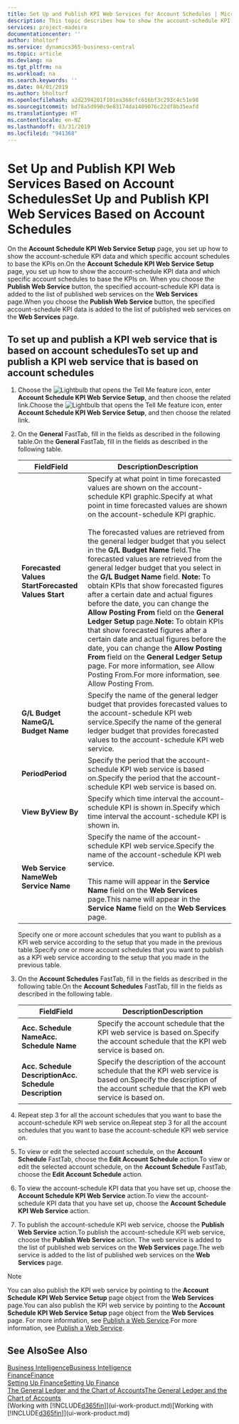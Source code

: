 ```yaml
---
title: Set Up and Publish KPI Web Services for Account Schedules | Microsoft Docs
description: This topic describes how to show the account-schedule KPI data based on specific account schedules.
services: project-madeira
documentationcenter: ''
author: bholtorf
ms.service: dynamics365-business-central
ms.topic: article
ms.devlang: na
ms.tgt_pltfrm: na
ms.workload: na
ms.search.keywords: ''
ms.date: 04/01/2019
ms.author: bholtorf
ms.openlocfilehash: a2d2394201f101ea368cfc616bf3c293c4c51e98
ms.sourcegitcommit: bd78a5d990c9e83174da1409076c22df8b35eafd
ms.translationtype: HT
ms.contentlocale: en-NZ
ms.lasthandoff: 03/31/2019
ms.locfileid: "941368"
---
```

# <a name="set-up-and-publish-kpi-web-services-based-on-account-schedules"></a><span data-ttu-id="d3efb-103">Set Up and Publish KPI Web Services Based on Account Schedules</span><span class="sxs-lookup"><span data-stu-id="d3efb-103">Set Up and Publish KPI Web Services Based on Account Schedules</span></span>
<span data-ttu-id="d3efb-104">On the **Account Schedule KPI Web Service Setup** page, you set up how to show the account-schedule KPI data and which specific account schedules to base the KPIs on.</span><span class="sxs-lookup"><span data-stu-id="d3efb-104">On the **Account Schedule KPI Web Service Setup** page, you set up how to show the account-schedule KPI data and which specific account schedules to base the KPIs on.</span></span> <span data-ttu-id="d3efb-105">When you choose the **Publish Web Service** button, the specified account-schedule KPI data is added to the list of published web services on the **Web Services** page.</span><span class="sxs-lookup"><span data-stu-id="d3efb-105">When you choose the **Publish Web Service** button, the specified account-schedule KPI data is added to the list of published web services on the **Web Services** page.</span></span>  

## <a name="to-set-up-and-publish-a-kpi-web-service-that-is-based-on-account-schedules"></a><span data-ttu-id="d3efb-106">To set up and publish a KPI web service that is based on account schedules</span><span class="sxs-lookup"><span data-stu-id="d3efb-106">To set up and publish a KPI web service that is based on account schedules</span></span>  
1.  <span data-ttu-id="d3efb-107">Choose the ![Lightbulb that opens the Tell Me feature](media/ui-search/search_small.png "Tell me what you want to do") icon, enter **Account Schedule KPI Web Service Setup**, and then choose the related link.</span><span class="sxs-lookup"><span data-stu-id="d3efb-107">Choose the ![Lightbulb that opens the Tell Me feature](media/ui-search/search_small.png "Tell me what you want to do") icon, enter **Account Schedule KPI Web Service Setup**, and then choose the related link.</span></span>  
2.  <span data-ttu-id="d3efb-108">On the **General** FastTab, fill in the fields as described in the following table.</span><span class="sxs-lookup"><span data-stu-id="d3efb-108">On the **General** FastTab, fill in the fields as described in the following table.</span></span>  

    |<span data-ttu-id="d3efb-109">Field</span><span class="sxs-lookup"><span data-stu-id="d3efb-109">Field</span></span>|<span data-ttu-id="d3efb-110">Description</span><span class="sxs-lookup"><span data-stu-id="d3efb-110">Description</span></span>|  
    |---------------------------------|---------------------------------------|  
    |<span data-ttu-id="d3efb-111">**Forecasted Values Start**</span><span class="sxs-lookup"><span data-stu-id="d3efb-111">**Forecasted Values Start**</span></span>|<span data-ttu-id="d3efb-112">Specify at what point in time forecasted values are shown on the account-schedule KPI graphic.</span><span class="sxs-lookup"><span data-stu-id="d3efb-112">Specify at what point in time forecasted values are shown on the account-schedule KPI graphic.</span></span><br /><br /> <span data-ttu-id="d3efb-113">The forecasted values are retrieved from the general ledger budget that you select in the **G/L Budget Name** field.</span><span class="sxs-lookup"><span data-stu-id="d3efb-113">The forecasted values are retrieved from the general ledger budget that you select in the **G/L Budget Name** field.</span></span> <span data-ttu-id="d3efb-114">**Note:**  To obtain KPIs that show forecasted figures after a certain date and actual figures before the date, you can change the **Allow Posting From** field on the **General Ledger Setup** page.</span><span class="sxs-lookup"><span data-stu-id="d3efb-114">**Note:**  To obtain KPIs that show forecasted figures after a certain date and actual figures before the date, you can change the **Allow Posting From** field on the **General Ledger Setup** page.</span></span> <span data-ttu-id="d3efb-115">For more information, see Allow Posting From.</span><span class="sxs-lookup"><span data-stu-id="d3efb-115">For more information, see Allow Posting From.</span></span>|  
    |<span data-ttu-id="d3efb-116">**G/L Budget Name**</span><span class="sxs-lookup"><span data-stu-id="d3efb-116">**G/L Budget Name**</span></span>|<span data-ttu-id="d3efb-117">Specify the name of the general ledger budget that provides forecasted values to the account-schedule KPI web service.</span><span class="sxs-lookup"><span data-stu-id="d3efb-117">Specify the name of the general ledger budget that provides forecasted values to the account-schedule KPI web service.</span></span>|  
    |<span data-ttu-id="d3efb-118">**Period**</span><span class="sxs-lookup"><span data-stu-id="d3efb-118">**Period**</span></span>|<span data-ttu-id="d3efb-119">Specify the period that the account-schedule KPI web service is based on.</span><span class="sxs-lookup"><span data-stu-id="d3efb-119">Specify the period that the account-schedule KPI web service is based on.</span></span>|  
    |<span data-ttu-id="d3efb-120">**View By**</span><span class="sxs-lookup"><span data-stu-id="d3efb-120">**View By**</span></span>|<span data-ttu-id="d3efb-121">Specify which time interval the account-schedule KPI is shown in.</span><span class="sxs-lookup"><span data-stu-id="d3efb-121">Specify which time interval the account-schedule KPI is shown in.</span></span>|  
    |<span data-ttu-id="d3efb-122">**Web Service Name**</span><span class="sxs-lookup"><span data-stu-id="d3efb-122">**Web Service Name**</span></span>|<span data-ttu-id="d3efb-123">Specify the name of the account-schedule KPI web service.</span><span class="sxs-lookup"><span data-stu-id="d3efb-123">Specify the name of the account-schedule KPI web service.</span></span><br /><br /> <span data-ttu-id="d3efb-124">This name will appear in the **Service Name** field on the **Web Services** page.</span><span class="sxs-lookup"><span data-stu-id="d3efb-124">This name will appear in the **Service Name** field on the **Web Services** page.</span></span>|  

    <span data-ttu-id="d3efb-125">Specify one or more account schedules that you want to publish as a KPI web service according to the setup that you made in the previous table.</span><span class="sxs-lookup"><span data-stu-id="d3efb-125">Specify one or more account schedules that you want to publish as a KPI web service according to the setup that you made in the previous table.</span></span>  

3.  <span data-ttu-id="d3efb-126">On the **Account Schedules** FastTab, fill in the fields as described in the following table.</span><span class="sxs-lookup"><span data-stu-id="d3efb-126">On the **Account Schedules** FastTab, fill in the fields as described in the following table.</span></span>  

    |<span data-ttu-id="d3efb-127">Field</span><span class="sxs-lookup"><span data-stu-id="d3efb-127">Field</span></span>|<span data-ttu-id="d3efb-128">Description</span><span class="sxs-lookup"><span data-stu-id="d3efb-128">Description</span></span>|  
    |---------------------------------|---------------------------------------|  
    |<span data-ttu-id="d3efb-129">**Acc. Schedule Name**</span><span class="sxs-lookup"><span data-stu-id="d3efb-129">**Acc. Schedule Name**</span></span>|<span data-ttu-id="d3efb-130">Specify the account schedule that the KPI web service is based on.</span><span class="sxs-lookup"><span data-stu-id="d3efb-130">Specify the account schedule that the KPI web service is based on.</span></span>|  
    |<span data-ttu-id="d3efb-131">**Acc. Schedule Description**</span><span class="sxs-lookup"><span data-stu-id="d3efb-131">**Acc. Schedule Description**</span></span>|<span data-ttu-id="d3efb-132">Specify the description of the account schedule that the KPI web service is based on.</span><span class="sxs-lookup"><span data-stu-id="d3efb-132">Specify the description of the account schedule that the KPI web service is based on.</span></span>|  

4.  <span data-ttu-id="d3efb-133">Repeat step 3 for all the account schedules that you want to base the account-schedule KPI web service on.</span><span class="sxs-lookup"><span data-stu-id="d3efb-133">Repeat step 3 for all the account schedules that you want to base the account-schedule KPI web service on.</span></span>  
5.  <span data-ttu-id="d3efb-134">To view or edit the selected account schedule, on the **Account Schedule** FastTab, choose the **Edit Account Schedule** action.</span><span class="sxs-lookup"><span data-stu-id="d3efb-134">To view or edit the selected account schedule, on the **Account Schedule** FastTab, choose the **Edit Account Schedule** action.</span></span>  
6.  <span data-ttu-id="d3efb-135">To view the account-schedule KPI data that you have set up, choose the **Account Schedule KPI Web Service** action.</span><span class="sxs-lookup"><span data-stu-id="d3efb-135">To view the account-schedule KPI data that you have set up, choose the **Account Schedule KPI Web Service** action.</span></span>  
7.  <span data-ttu-id="d3efb-136">To publish the account-schedule KPI web service, choose the **Publish Web Service** action.</span><span class="sxs-lookup"><span data-stu-id="d3efb-136">To publish the account-schedule KPI web service, choose the **Publish Web Service** action.</span></span> <span data-ttu-id="d3efb-137">The web service is added to the list of published web services on the **Web Services** page.</span><span class="sxs-lookup"><span data-stu-id="d3efb-137">The web service is added to the list of published web services on the **Web Services** page.</span></span>  

> [!NOTE]  
>  <span data-ttu-id="d3efb-138">You can also publish the KPI web service by pointing to the **Account Schedule KPI Web Service Setup** page object from the **Web Services** page.</span><span class="sxs-lookup"><span data-stu-id="d3efb-138">You can also publish the KPI web service by pointing to the **Account Schedule KPI Web Service Setup** page object from the **Web Services** page.</span></span> <span data-ttu-id="d3efb-139">For more information, see [Publish a Web Service](across-how-publish-web-service.md).</span><span class="sxs-lookup"><span data-stu-id="d3efb-139">For more information, see [Publish a Web Service](across-how-publish-web-service.md).</span></span>  

## <a name="see-also"></a><span data-ttu-id="d3efb-140">See Also</span><span class="sxs-lookup"><span data-stu-id="d3efb-140">See Also</span></span>  
[<span data-ttu-id="d3efb-141">Business Intelligence</span><span class="sxs-lookup"><span data-stu-id="d3efb-141">Business Intelligence</span></span>](bi.md)  
[<span data-ttu-id="d3efb-142">Finance</span><span class="sxs-lookup"><span data-stu-id="d3efb-142">Finance</span></span>](finance.md)  
[<span data-ttu-id="d3efb-143">Setting Up Finance</span><span class="sxs-lookup"><span data-stu-id="d3efb-143">Setting Up Finance</span></span>](finance-setup-finance.md)  
[<span data-ttu-id="d3efb-144">The General Ledger and the Chart of Accounts</span><span class="sxs-lookup"><span data-stu-id="d3efb-144">The General Ledger and the Chart of Accounts</span></span>](finance-general-ledger.md)  
<span data-ttu-id="d3efb-145">[Working with [!INCLUDE[d365fin](includes/d365fin_md.md)]](ui-work-product.md)</span><span class="sxs-lookup"><span data-stu-id="d3efb-145">[Working with [!INCLUDE[d365fin](includes/d365fin_md.md)]](ui-work-product.md)</span></span>
